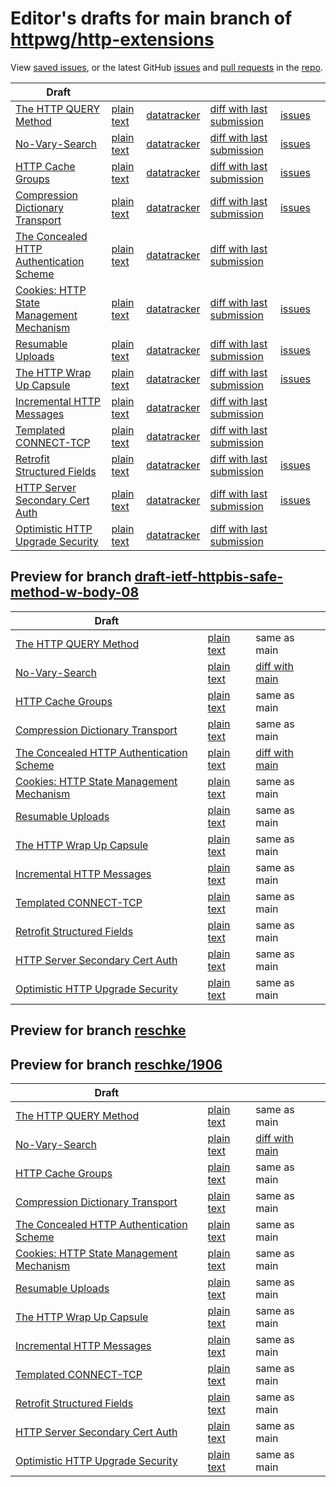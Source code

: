 # Editor's drafts for main branch of [httpwg/http-extensions](https://github.com/httpwg/http-extensions)

View [saved issues](issues.html), or the latest GitHub [issues](https://github.com/httpwg/http-extensions/issues) and [pull requests](https://github.com/httpwg/http-extensions/pulls) in the [repo](https://github.com/httpwg/http-extensions).

| Draft |     |     |     |     |     |
| ----- | --- | --- | --- | --- | --- |
| [The HTTP QUERY Method](./draft-ietf-httpbis-safe-method-w-body.html "The HTTP QUERY Method (HTML)") | [plain text](./draft-ietf-httpbis-safe-method-w-body.txt "The HTTP QUERY Method (Text)") | [datatracker](https://datatracker.ietf.org/doc/draft-ietf-httpbis-safe-method-w-body "Datatracker for draft-ietf-httpbis-safe-method-w-body") | [diff with last submission](https://author-tools.ietf.org/api/iddiff?doc_1=draft-ietf-httpbis-safe-method-w-body&url_2=https://httpwg.github.io/http-extensions/draft-ietf-httpbis-safe-method-w-body.txt) | [issues](https://github.com/httpwg/http-extensions/labels/query-method) |
| [No-Vary-Search](./draft-ietf-httpbis-no-vary-search.html "No-Vary-Search (HTML)") | [plain text](./draft-ietf-httpbis-no-vary-search.txt "No-Vary-Search (Text)") | [datatracker](https://datatracker.ietf.org/doc/draft-ietf-httpbis-no-vary-search "Datatracker for draft-ietf-httpbis-no-vary-search") | [diff with last submission](https://author-tools.ietf.org/api/iddiff?doc_1=draft-ietf-httpbis-no-vary-search&url_2=https://httpwg.github.io/http-extensions/draft-ietf-httpbis-no-vary-search.txt) | [issues](https://github.com/httpwg/http-extensions/labels/no-vary-search) |
| [HTTP Cache Groups](./draft-ietf-httpbis-cache-groups.html "HTTP Cache Groups (HTML)") | [plain text](./draft-ietf-httpbis-cache-groups.txt "HTTP Cache Groups (Text)") | [datatracker](https://datatracker.ietf.org/doc/draft-ietf-httpbis-cache-groups "Datatracker for draft-ietf-httpbis-cache-groups") | [diff with last submission](https://author-tools.ietf.org/api/iddiff?doc_1=draft-ietf-httpbis-cache-groups&url_2=https://httpwg.github.io/http-extensions/draft-ietf-httpbis-cache-groups.txt) | [issues](https://github.com/httpwg/http-extensions/labels/cache-groups) |
| [Compression Dictionary Transport](./draft-ietf-httpbis-compression-dictionary.html "Compression Dictionary Transport (HTML)") | [plain text](./draft-ietf-httpbis-compression-dictionary.txt "Compression Dictionary Transport (Text)") | [datatracker](https://datatracker.ietf.org/doc/draft-ietf-httpbis-compression-dictionary "Datatracker for draft-ietf-httpbis-compression-dictionary") | [diff with last submission](https://author-tools.ietf.org/api/iddiff?doc_1=draft-ietf-httpbis-compression-dictionary&url_2=https://httpwg.github.io/http-extensions/draft-ietf-httpbis-compression-dictionary.txt) | [issues](https://github.com/httpwg/http-extensions/labels/compression-dictionary) |
| [The Concealed HTTP Authentication Scheme](./rfc9729.html "The Concealed HTTP Authentication Scheme (HTML)") | [plain text](./rfc9729.txt "The Concealed HTTP Authentication Scheme (Text)") | [datatracker](https://datatracker.ietf.org/doc/rfc9729 "Datatracker for rfc9729") | [diff with last submission](https://author-tools.ietf.org/api/iddiff?doc_1=rfc9729&url_2=https://httpwg.github.io/http-extensions/rfc9729.txt) |  |
| [Cookies: HTTP State Management Mechanism](./draft-ietf-httpbis-rfc6265bis.html "Cookies: HTTP State Management Mechanism (HTML)") | [plain text](./draft-ietf-httpbis-rfc6265bis.txt "Cookies: HTTP State Management Mechanism (Text)") | [datatracker](https://datatracker.ietf.org/doc/draft-ietf-httpbis-rfc6265bis "Datatracker for draft-ietf-httpbis-rfc6265bis") | [diff with last submission](https://author-tools.ietf.org/api/iddiff?doc_1=draft-ietf-httpbis-rfc6265bis&url_2=https://httpwg.github.io/http-extensions/draft-ietf-httpbis-rfc6265bis.txt) | [issues](https://github.com/httpwg/http-extensions/labels/6265bis) |
| [Resumable Uploads](./draft-ietf-httpbis-resumable-upload.html "Resumable Uploads for HTTP (HTML)") | [plain text](./draft-ietf-httpbis-resumable-upload.txt "Resumable Uploads for HTTP (Text)") | [datatracker](https://datatracker.ietf.org/doc/draft-ietf-httpbis-resumable-upload "Datatracker for draft-ietf-httpbis-resumable-upload") | [diff with last submission](https://author-tools.ietf.org/api/iddiff?doc_1=draft-ietf-httpbis-resumable-upload&url_2=https://httpwg.github.io/http-extensions/draft-ietf-httpbis-resumable-upload.txt) | [issues](https://github.com/httpwg/http-extensions/labels/resumable-upload) |
| [The HTTP Wrap Up Capsule](./draft-ietf-httpbis-wrap-up.html "The HTTP Wrap Up Capsule (HTML)") | [plain text](./draft-ietf-httpbis-wrap-up.txt "The HTTP Wrap Up Capsule (Text)") | [datatracker](https://datatracker.ietf.org/doc/draft-ietf-httpbis-wrap-up "Datatracker for draft-ietf-httpbis-wrap-up") | [diff with last submission](https://author-tools.ietf.org/api/iddiff?doc_1=draft-ietf-httpbis-wrap-up&url_2=https://httpwg.github.io/http-extensions/draft-ietf-httpbis-wrap-up.txt) | [issues](https://github.com/httpwg/http-extensions/labels/wrap-up) |
| [Incremental HTTP Messages](./draft-ietf-httpbis-incremental.html "Incremental HTTP Messages (HTML)") | [plain text](./draft-ietf-httpbis-incremental.txt "Incremental HTTP Messages (Text)") | [datatracker](https://datatracker.ietf.org/doc/draft-ietf-httpbis-incremental "Datatracker for draft-ietf-httpbis-incremental") | [diff with last submission](https://author-tools.ietf.org/api/iddiff?doc_1=draft-ietf-httpbis-incremental&url_2=https://httpwg.github.io/http-extensions/draft-ietf-httpbis-incremental.txt) |  |
| [Templated CONNECT-TCP](./draft-ietf-httpbis-connect-tcp.html "Template-Driven HTTP CONNECT Proxying for TCP (HTML)") | [plain text](./draft-ietf-httpbis-connect-tcp.txt "Template-Driven HTTP CONNECT Proxying for TCP (Text)") | [datatracker](https://datatracker.ietf.org/doc/draft-ietf-httpbis-connect-tcp "Datatracker for draft-ietf-httpbis-connect-tcp") | [diff with last submission](https://author-tools.ietf.org/api/iddiff?doc_1=draft-ietf-httpbis-connect-tcp&url_2=https://httpwg.github.io/http-extensions/draft-ietf-httpbis-connect-tcp.txt) |  |
| [Retrofit Structured Fields](./draft-ietf-httpbis-retrofit.html "Retrofit Structured Fields for HTTP (HTML)") | [plain text](./draft-ietf-httpbis-retrofit.txt "Retrofit Structured Fields for HTTP (Text)") | [datatracker](https://datatracker.ietf.org/doc/draft-ietf-httpbis-retrofit "Datatracker for draft-ietf-httpbis-retrofit") | [diff with last submission](https://author-tools.ietf.org/api/iddiff?doc_1=draft-ietf-httpbis-retrofit&url_2=https://httpwg.github.io/http-extensions/draft-ietf-httpbis-retrofit.txt) | [issues](https://github.com/httpwg/http-extensions/labels/retrofit) |
| [HTTP Server Secondary Cert Auth](./draft-ietf-httpbis-secondary-server-certs.html "Secondary Certificate Authentication of HTTP Servers (HTML)") | [plain text](./draft-ietf-httpbis-secondary-server-certs.txt "Secondary Certificate Authentication of HTTP Servers (Text)") | [datatracker](https://datatracker.ietf.org/doc/draft-ietf-httpbis-secondary-server-certs "Datatracker for draft-ietf-httpbis-secondary-server-certs") | [diff with last submission](https://author-tools.ietf.org/api/iddiff?doc_1=draft-ietf-httpbis-secondary-server-certs&url_2=https://httpwg.github.io/http-extensions/draft-ietf-httpbis-secondary-server-certs.txt) | [issues](https://github.com/httpwg/http-extensions/labels/secondary-server-certs) |
| [Optimistic HTTP Upgrade Security](./draft-ietf-httpbis-optimistic-upgrade.html "Security Considerations for Optimistic Protocol Transitions in HTTP/1.1 (HTML)") | [plain text](./draft-ietf-httpbis-optimistic-upgrade.txt "Security Considerations for Optimistic Protocol Transitions in HTTP/1.1 (Text)") | [datatracker](https://datatracker.ietf.org/doc/draft-ietf-httpbis-optimistic-upgrade "Datatracker for draft-ietf-httpbis-optimistic-upgrade") | [diff with last submission](https://author-tools.ietf.org/api/iddiff?doc_1=draft-ietf-httpbis-optimistic-upgrade&url_2=https://httpwg.github.io/http-extensions/draft-ietf-httpbis-optimistic-upgrade.txt) |  |

## Preview for branch [draft-ietf-httpbis-safe-method-w-body-08](draft-ietf-httpbis-safe-method-w-body-08)

| Draft |     |     |     |
| ----- | --- | --- | --- |
| [The HTTP QUERY Method](draft-ietf-httpbis-safe-method-w-body-08/draft-ietf-httpbis-safe-method-w-body.html "The HTTP QUERY Method (HTML)") | [plain text](draft-ietf-httpbis-safe-method-w-body-08/draft-ietf-httpbis-safe-method-w-body.txt "The HTTP QUERY Method (Text)") | same as main |
| [No-Vary-Search](draft-ietf-httpbis-safe-method-w-body-08/draft-ietf-httpbis-no-vary-search.html "No-Vary-Search (HTML)") | [plain text](draft-ietf-httpbis-safe-method-w-body-08/draft-ietf-httpbis-no-vary-search.txt "No-Vary-Search (Text)") | [diff with main](https://author-tools.ietf.org/api/iddiff?url_1=https://httpwg.github.io/http-extensions/draft-ietf-httpbis-no-vary-search.txt&url_2=https://httpwg.github.io/http-extensions/draft-ietf-httpbis-safe-method-w-body-08/draft-ietf-httpbis-no-vary-search.txt) |
| [HTTP Cache Groups](draft-ietf-httpbis-safe-method-w-body-08/draft-ietf-httpbis-cache-groups.html "HTTP Cache Groups (HTML)") | [plain text](draft-ietf-httpbis-safe-method-w-body-08/draft-ietf-httpbis-cache-groups.txt "HTTP Cache Groups (Text)") | same as main |
| [Compression Dictionary Transport](draft-ietf-httpbis-safe-method-w-body-08/draft-ietf-httpbis-compression-dictionary.html "Compression Dictionary Transport (HTML)") | [plain text](draft-ietf-httpbis-safe-method-w-body-08/draft-ietf-httpbis-compression-dictionary.txt "Compression Dictionary Transport (Text)") | same as main |
| [The Concealed HTTP Authentication Scheme](draft-ietf-httpbis-safe-method-w-body-08/rfc9729.html "The Concealed HTTP Authentication Scheme (HTML)") | [plain text](draft-ietf-httpbis-safe-method-w-body-08/rfc9729.txt "The Concealed HTTP Authentication Scheme (Text)") | [diff with main](https://author-tools.ietf.org/api/iddiff?url_1=https://httpwg.github.io/http-extensions/rfc9729.txt&url_2=https://httpwg.github.io/http-extensions/draft-ietf-httpbis-safe-method-w-body-08/rfc9729.txt) |
| [Cookies: HTTP State Management Mechanism](draft-ietf-httpbis-safe-method-w-body-08/draft-ietf-httpbis-rfc6265bis.html "Cookies: HTTP State Management Mechanism (HTML)") | [plain text](draft-ietf-httpbis-safe-method-w-body-08/draft-ietf-httpbis-rfc6265bis.txt "Cookies: HTTP State Management Mechanism (Text)") | same as main |
| [Resumable Uploads](draft-ietf-httpbis-safe-method-w-body-08/draft-ietf-httpbis-resumable-upload.html "Resumable Uploads for HTTP (HTML)") | [plain text](draft-ietf-httpbis-safe-method-w-body-08/draft-ietf-httpbis-resumable-upload.txt "Resumable Uploads for HTTP (Text)") | same as main |
| [The HTTP Wrap Up Capsule](draft-ietf-httpbis-safe-method-w-body-08/draft-ietf-httpbis-wrap-up.html "The HTTP Wrap Up Capsule (HTML)") | [plain text](draft-ietf-httpbis-safe-method-w-body-08/draft-ietf-httpbis-wrap-up.txt "The HTTP Wrap Up Capsule (Text)") | same as main |
| [Incremental HTTP Messages](draft-ietf-httpbis-safe-method-w-body-08/draft-ietf-httpbis-incremental.html "Incremental HTTP Messages (HTML)") | [plain text](draft-ietf-httpbis-safe-method-w-body-08/draft-ietf-httpbis-incremental.txt "Incremental HTTP Messages (Text)") | same as main |
| [Templated CONNECT-TCP](draft-ietf-httpbis-safe-method-w-body-08/draft-ietf-httpbis-connect-tcp.html "Template-Driven HTTP CONNECT Proxying for TCP (HTML)") | [plain text](draft-ietf-httpbis-safe-method-w-body-08/draft-ietf-httpbis-connect-tcp.txt "Template-Driven HTTP CONNECT Proxying for TCP (Text)") | same as main |
| [Retrofit Structured Fields](draft-ietf-httpbis-safe-method-w-body-08/draft-ietf-httpbis-retrofit.html "Retrofit Structured Fields for HTTP (HTML)") | [plain text](draft-ietf-httpbis-safe-method-w-body-08/draft-ietf-httpbis-retrofit.txt "Retrofit Structured Fields for HTTP (Text)") | same as main |
| [HTTP Server Secondary Cert Auth](draft-ietf-httpbis-safe-method-w-body-08/draft-ietf-httpbis-secondary-server-certs.html "Secondary Certificate Authentication of HTTP Servers (HTML)") | [plain text](draft-ietf-httpbis-safe-method-w-body-08/draft-ietf-httpbis-secondary-server-certs.txt "Secondary Certificate Authentication of HTTP Servers (Text)") | same as main |
| [Optimistic HTTP Upgrade Security](draft-ietf-httpbis-safe-method-w-body-08/draft-ietf-httpbis-optimistic-upgrade.html "Security Considerations for Optimistic Protocol Transitions in HTTP/1.1 (HTML)") | [plain text](draft-ietf-httpbis-safe-method-w-body-08/draft-ietf-httpbis-optimistic-upgrade.txt "Security Considerations for Optimistic Protocol Transitions in HTTP/1.1 (Text)") | same as main |

## Preview for branch [reschke](reschke)

## Preview for branch [reschke/1906](reschke/1906)

| Draft |     |     |     |
| ----- | --- | --- | --- |
| [The HTTP QUERY Method](reschke/1906/draft-ietf-httpbis-safe-method-w-body.html "The HTTP QUERY Method (HTML)") | [plain text](reschke/1906/draft-ietf-httpbis-safe-method-w-body.txt "The HTTP QUERY Method (Text)") | same as main |
| [No-Vary-Search](reschke/1906/draft-ietf-httpbis-no-vary-search.html "No-Vary-Search (HTML)") | [plain text](reschke/1906/draft-ietf-httpbis-no-vary-search.txt "No-Vary-Search (Text)") | [diff with main](https://author-tools.ietf.org/api/iddiff?url_1=https://httpwg.github.io/http-extensions/draft-ietf-httpbis-no-vary-search.txt&url_2=https://httpwg.github.io/http-extensions/reschke/1906/draft-ietf-httpbis-no-vary-search.txt) |
| [HTTP Cache Groups](reschke/1906/draft-ietf-httpbis-cache-groups.html "HTTP Cache Groups (HTML)") | [plain text](reschke/1906/draft-ietf-httpbis-cache-groups.txt "HTTP Cache Groups (Text)") | same as main |
| [Compression Dictionary Transport](reschke/1906/draft-ietf-httpbis-compression-dictionary.html "Compression Dictionary Transport (HTML)") | [plain text](reschke/1906/draft-ietf-httpbis-compression-dictionary.txt "Compression Dictionary Transport (Text)") | same as main |
| [The Concealed HTTP Authentication Scheme](reschke/1906/rfc9729.html "The Concealed HTTP Authentication Scheme (HTML)") | [plain text](reschke/1906/rfc9729.txt "The Concealed HTTP Authentication Scheme (Text)") | same as main |
| [Cookies: HTTP State Management Mechanism](reschke/1906/draft-ietf-httpbis-rfc6265bis.html "Cookies: HTTP State Management Mechanism (HTML)") | [plain text](reschke/1906/draft-ietf-httpbis-rfc6265bis.txt "Cookies: HTTP State Management Mechanism (Text)") | same as main |
| [Resumable Uploads](reschke/1906/draft-ietf-httpbis-resumable-upload.html "Resumable Uploads for HTTP (HTML)") | [plain text](reschke/1906/draft-ietf-httpbis-resumable-upload.txt "Resumable Uploads for HTTP (Text)") | same as main |
| [The HTTP Wrap Up Capsule](reschke/1906/draft-ietf-httpbis-wrap-up.html "The HTTP Wrap Up Capsule (HTML)") | [plain text](reschke/1906/draft-ietf-httpbis-wrap-up.txt "The HTTP Wrap Up Capsule (Text)") | same as main |
| [Incremental HTTP Messages](reschke/1906/draft-ietf-httpbis-incremental.html "Incremental HTTP Messages (HTML)") | [plain text](reschke/1906/draft-ietf-httpbis-incremental.txt "Incremental HTTP Messages (Text)") | same as main |
| [Templated CONNECT-TCP](reschke/1906/draft-ietf-httpbis-connect-tcp.html "Template-Driven HTTP CONNECT Proxying for TCP (HTML)") | [plain text](reschke/1906/draft-ietf-httpbis-connect-tcp.txt "Template-Driven HTTP CONNECT Proxying for TCP (Text)") | same as main |
| [Retrofit Structured Fields](reschke/1906/draft-ietf-httpbis-retrofit.html "Retrofit Structured Fields for HTTP (HTML)") | [plain text](reschke/1906/draft-ietf-httpbis-retrofit.txt "Retrofit Structured Fields for HTTP (Text)") | same as main |
| [HTTP Server Secondary Cert Auth](reschke/1906/draft-ietf-httpbis-secondary-server-certs.html "Secondary Certificate Authentication of HTTP Servers (HTML)") | [plain text](reschke/1906/draft-ietf-httpbis-secondary-server-certs.txt "Secondary Certificate Authentication of HTTP Servers (Text)") | same as main |
| [Optimistic HTTP Upgrade Security](reschke/1906/draft-ietf-httpbis-optimistic-upgrade.html "Security Considerations for Optimistic Protocol Transitions in HTTP/1.1 (HTML)") | [plain text](reschke/1906/draft-ietf-httpbis-optimistic-upgrade.txt "Security Considerations for Optimistic Protocol Transitions in HTTP/1.1 (Text)") | same as main |

